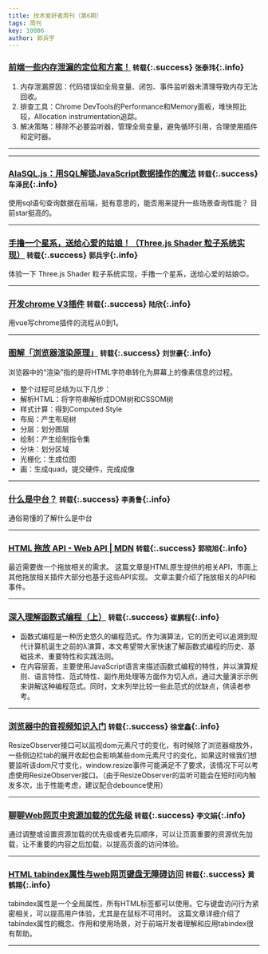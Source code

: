 ```yaml
---
title: 技术爱好者周刊（第6期）
tags: 周刊
key: 10006
author: 郭兵宇
---
```

### [前端一些内存泄漏的定位和方案！](https://juejin.cn/post/7232127712642547770) `转载`{:.success} `张泰玮`{:.info}

1. 内存泄漏原因：代码错误如全局变量、闭包、事件监听器未清理导致内存无法回收。
2. 排查工具：Chrome DevTools的Performance和Memory面板，堆快照比较，Allocation instrumentation追踪。
3. 解决策略：移除不必要监听器，管理全局变量，避免循环引用，合理使用插件和定时器。

---

---
### [AlaSQL.js：用SQL解锁JavaScript数据操作的魔法](https://juejin.cn/post/7377361330698977289) `转载`{:.success} `车泽民`{:.info}

使用sql语句查询数据在前端，挺有意思的，能否用来提升一些场景查询性能？ 目前star挺高的。

---

### [手撸一个星系，送给心爱的姑娘！（Three.js Shader 粒子系统实现）](https://juejin.cn/post/7358704808525971475) `转载`{:.success} `郭兵宇`{:.info}

体验一下 Three.js Shader 粒子系统实现，手撸一个星系，送给心爱的姑娘😊。

---
### [开发chrome V3插件](https://juejin.cn/post/7327686547809337378) `转载`{:.success} `陆欣`{:.info}

用vue写chrome插件的流程从0到1。

---


### [图解「浏览器渲染原理」](https://juejin.cn/post/7262263050102095929) `转载`{:.success} `刘世豪`{:.info}

浏览器中的“渲染”指的是将HTML字符串转化为屏幕上的像素信息的过程。
 - 整个过程可总结为以下几步：
 - 解析HTML：将字符串解析成DOM树和CSSOM树
 - 样式计算：得到Computed Style
 - 布局：产生布局树
 - 分层：划分图层
 - 绘制：产生绘制指令集
 - 分块：划分区域
 - 光栅化：生成位图
 - 画：生成quad，提交硬件，完成成像
---

### [什么是中台？](https://juejin.cn/post/6844903957693726727) `转载`{:.success} `李勇鲁`{:.info}

通俗易懂的了解什么是中台

---

### [HTML 拖放 API - Web API | MDN](https://developer.mozilla.org/zh-CN/docs/Web/API/HTML_Drag_and_Drop_API) `转载`{:.success} `郭晓旭`{:.info}

最近需要做一个拖放相关的需求。
这篇文章是HTML原生提供的相关API，市面上其他拖放相关插件大部分也基于这些API实现。
文章主要介绍了拖放相关的API和事件。

---

### [深入理解函数式编程（上）](https://mp.weixin.qq.com/s/XTXnTPAbK1ipaHIsUD2kBQ) `转载`{:.success} `崔鹏程`{:.info}

- 函数式编程是一种历史悠久的编程范式。作为演算法，它的历史可以追溯到现代计算机诞生之前的λ演算，本文希望带大家快速了解函数式编程的历史、基础技术、重要特性和实践法则。
- 在内容层面，主要使用JavaScript语言来描述函数式编程的特性，并以演算规则、语言特性、范式特性、副作用处理等方面作为切入点，通过大量演示示例来讲解这种编程范式。同时，文末列举比较一些此范式的优缺点，供读者参考。

---

### [浏览器中的音视频知识入门](https://developer.mozilla.org/zh-CN/docs/Web/API/ResizeObserver) `转载`{:.success} `徐堂鑫`{:.info}

ResizeObserver接口可以监视dom元素尺寸的变化，有时候除了浏览器缩放外，一些侧边栏tab的展开收起也会影响某些dom元素尺寸的变化，如果这时候我们想要监听该dom尺寸变化，window.resize事件可能满足不了要求，该情况下可以考虑使用ResizeObserver接口。（由于ResizeObserver的监听可能会在短时间内触发多次，出于性能考虑，建议配合debounce使用）

---

### [聊聊Web网页中资源加载的优先级](https://www.zhangxinxu.com/wordpress/2023/10/img-js-preload-fetch-priority/) `转载`{:.success} `李文娟`{:.info}

通过调整或设置资源加载的优先级或者先后顺序，可以让页面重要的资源优先加载，让不重要的内容之后加载，以提高页面的访问体验。

---

### [HTML tabindex属性与web网页键盘无障碍访问](https://github.com/davidsonfellipe/awesome-wpo) `转载`{:.success} `黄鹤翔`{:.info}

tabindex属性是一个全局属性，所有HTML标签都可以使用。它与键盘访问行为紧密相关，可以提高用户体验，尤其是在鼠标不可用时。
这篇文章详细介绍了tabindex属性的概念、作用和使用场景，对于前端开发者理解和应用tabindex很有帮助。

---
